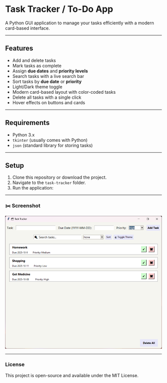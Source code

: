 # Task Tracker / To-Do App

A Python GUI application to manage your tasks efficiently with a modern card-based interface.

---

## Features

- Add and delete tasks
- Mark tasks as complete
- Assign **due dates** and **priority levels**
- Search tasks with a live search bar
- Sort tasks by **due date** or **priority**
- Light/Dark theme toggle
- Modern card-based layout with color-coded tasks
- Delete all tasks with a single click
- Hover effects on buttons and cards

---

## Requirements

- Python 3.x
- `tkinter` (usually comes with Python)
- `json` (standard library for storing tasks)

---

## Setup

1. Clone this repository or download the project.
2. Navigate to the `task-tracker` folder.
3. Run the application:

---


### ✂️ Screenshot
![Homepage](screenshots/ss.png)

---

### License

This project is open-source and available under the MIT License.